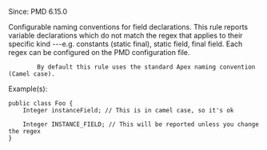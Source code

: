 Since: PMD 6.15.0

Configurable naming conventions for field declarations. This rule reports variable declarations
            which do not match the regex that applies to their specific kind ---e.g. constants (static final),
            static field, final field. Each regex can be configured on the PMD configuration file.

            By default this rule uses the standard Apex naming convention (Camel case).

Example(s):
```
public class Foo {
    Integer instanceField; // This is in camel case, so it's ok

    Integer INSTANCE_FIELD; // This will be reported unless you change the regex
}
```

